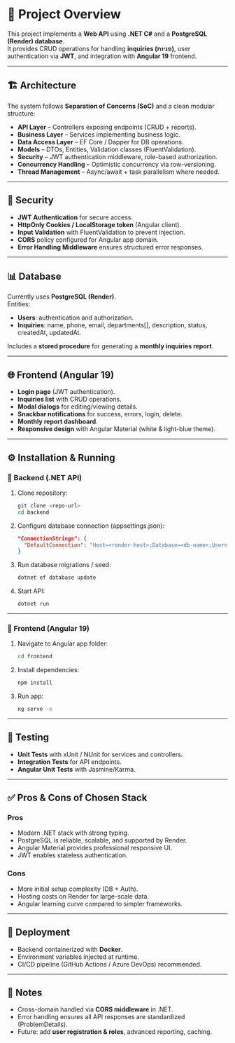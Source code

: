 # 📌 Project Overview

This project implements a **Web API** using **.NET C#** and a **PostgreSQL (Render) database**.  
It provides CRUD operations for handling **inquiries (פניות)**, user authentication via **JWT**, and integration with **Angular 19** frontend.

---

## 🏗 Architecture

The system follows **Separation of Concerns (SoC)** and a clean modular structure:

- **API Layer** – Controllers exposing endpoints (CRUD + reports).
- **Business Layer** – Services implementing business logic.
- **Data Access Layer** – EF Core / Dapper for DB operations.
- **Models** – DTOs, Entities, Validation classes (FluentValidation).
- **Security** – JWT authentication middleware, role-based authorization.
- **Concurrency Handling** – Optimistic concurrency via row-versioning.
- **Thread Management** – Async/await + task parallelism where needed.

---

## 🔐 Security

- **JWT Authentication** for secure access.
- **HttpOnly Cookies / LocalStorage token** (Angular client).
- **Input Validation** with FluentValidation to prevent injection.
- **CORS** policy configured for Angular app domain.
- **Error Handling Middleware** ensures structured error responses.

---

## 📊 Database

Currently uses **PostgreSQL (Render)**.  
Entities:

- **Users**: authentication and authorization.
- **Inquiries**: name, phone, email, departments[], description, status, createdAt, updatedAt.

Includes a **stored procedure** for generating a **monthly inquiries report**.

---

## 🌐 Frontend (Angular 19)

- **Login page** (JWT authentication).
- **Inquiries list** with CRUD operations.
- **Modal dialogs** for editing/viewing details.
- **Snackbar notifications** for success, errors, login, delete.
- **Monthly report dashboard**.
- **Responsive design** with Angular Material (white & light-blue theme).

---

## ⚙️ Installation & Running

### 🔹 Backend (.NET API)

1. Clone repository:
   ```bash
   git clone <repo-url>
   cd backend
   ```

2. Configure database connection (appsettings.json):
   ```json
   "ConnectionStrings": {
     "DefaultConnection": "Host=<render-host>;Database=<db-name>;Username=<user>;Password=<password>"
   }
   ```

3. Run database migrations / seed:
   ```bash
   dotnet ef database update
   ```

4. Start API:
   ```bash
   dotnet run
   ```

---

### 🔹 Frontend (Angular 19)

1. Navigate to Angular app folder:
   ```bash
   cd frontend
   ```

2. Install dependencies:
   ```bash
   npm install
   ```

3. Run app:
   ```bash
   ng serve -o
   ```

---

## 🧪 Testing

- **Unit Tests** with xUnit / NUnit for services and controllers.
- **Integration Tests** for API endpoints.
- **Angular Unit Tests** with Jasmine/Karma.

---

## ✅ Pros & Cons of Chosen Stack

### Pros
- Modern .NET stack with strong typing.
- PostgreSQL is reliable, scalable, and supported by Render.
- Angular Material provides professional responsive UI.
- JWT enables stateless authentication.

### Cons
- More initial setup complexity (DB + Auth).
- Hosting costs on Render for large-scale data.
- Angular learning curve compared to simpler frameworks.

---

## 🚀 Deployment

- Backend containerized with **Docker**.
- Environment variables injected at runtime.
- CI/CD pipeline (GitHub Actions / Azure DevOps) recommended.

---

## 📌 Notes

- Cross-domain handled via **CORS middleware** in .NET.
- Error handling ensures all API responses are standardized (ProblemDetails).
- Future: add **user registration & roles**, advanced reporting, caching.
